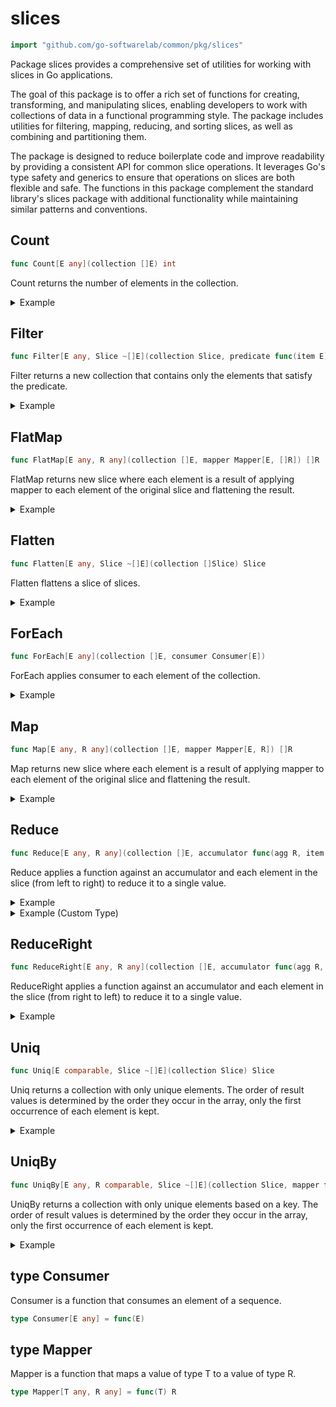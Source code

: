 # slices

```go
import "github.com/go-softwarelab/common/pkg/slices"
```

Package slices provides a comprehensive set of utilities for working with slices in Go applications.

The goal of this package is to offer a rich set of functions for creating, transforming, and manipulating slices, enabling developers to work with collections of data in a functional programming style. The package includes utilities for filtering, mapping, reducing, and sorting slices, as well as combining and partitioning them.

The package is designed to reduce boilerplate code and improve readability by providing a consistent API for common slice operations. It leverages Go's type safety and generics to ensure that operations on slices are both flexible and safe. The functions in this package complement the standard library's slices package with additional functionality while maintaining similar patterns and conventions.



<a name="Count"></a>
## Count

```go
func Count[E any](collection []E) int
```

Count returns the number of elements in the collection.

<details>
<summary>Example</summary>




```go
package main

import (
	"fmt"

	"github.com/go-softwarelab/common/pkg/slices"
)

func main() {
	collection := []string{"apple", "banana", "cherry"}

	count := slices.Count(collection)
	fmt.Println(count)

	emptyCollection := []int{}
	emptyCount := slices.Count(emptyCollection)
	fmt.Println(emptyCount)

}
```

**Output**

```
3
0
```


</details>

<a name="Filter"></a>
## Filter

```go
func Filter[E any, Slice ~[]E](collection Slice, predicate func(item E) bool) Slice
```

Filter returns a new collection that contains only the elements that satisfy the predicate.

<details>
<summary>Example</summary>




```go
package main

import (
	"fmt"

	"github.com/go-softwarelab/common/pkg/slices"
)

func main() {
	collection := []int{1, 2, 3, 4, 5}

	even := slices.Filter(collection, func(v int) bool {
		return v%2 == 0
	})
	fmt.Println(even)

}
```

**Output**

```
[2 4]
```


</details>

<a name="FlatMap"></a>
## FlatMap

```go
func FlatMap[E any, R any](collection []E, mapper Mapper[E, []R]) []R
```

FlatMap returns new slice where each element is a result of applying mapper to each element of the original slice and flattening the result.

<details>
<summary>Example</summary>




```go
package main

import (
	"fmt"

	"github.com/go-softwarelab/common/pkg/slices"
)

func main() {
	collection := []int{1, 2, 3}

	duplicated := slices.FlatMap(collection, func(v int) []int {
		return []int{v, v}
	})
	fmt.Println(duplicated)

}
```

**Output**

```
[1 1 2 2 3 3]
```


</details>

<a name="Flatten"></a>
## Flatten

```go
func Flatten[E any, Slice ~[]E](collection []Slice) Slice
```

Flatten flattens a slice of slices.

<details>
<summary>Example</summary>




```go
package main

import (
	"fmt"

	"github.com/go-softwarelab/common/pkg/slices"
)

func main() {
	collection := [][]string{
		{"a", "b"},
		{"c", "d"},
		{"e", "f"},
	}

	flattened := slices.Flatten(collection)
	fmt.Println(flattened)

}
```

**Output**

```
[a b c d e f]
```


</details>

<a name="ForEach"></a>
## ForEach

```go
func ForEach[E any](collection []E, consumer Consumer[E])
```

ForEach applies consumer to each element of the collection.

<details>
<summary>Example</summary>




```go
package main

import (
	"fmt"

	"github.com/go-softwarelab/common/pkg/slices"
)

func main() {
	collection := []int{1, 2, 3}

	slices.ForEach(collection, func(v int) {
		fmt.Println(v)
	})

}
```

**Output**

```
1
2
3
```


</details>

<a name="Map"></a>
## Map

```go
func Map[E any, R any](collection []E, mapper Mapper[E, R]) []R
```

Map returns new slice where each element is a result of applying mapper to each element of the original slice and flattening the result.

<details>
<summary>Example</summary>




```go
package main

import (
	"fmt"

	"github.com/go-softwarelab/common/pkg/slices"
)

func main() {
	collection := []int{1, 2, 3}

	squared := slices.Map(collection, func(v int) int {
		return v * v
	})
	fmt.Println(squared)

}
```

**Output**

```
[1 4 9]
```


</details>

<a name="Reduce"></a>
## Reduce

```go
func Reduce[E any, R any](collection []E, accumulator func(agg R, item E) R, initial R) R
```

Reduce applies a function against an accumulator and each element in the slice \(from left to right\) to reduce it to a single value.

<details>
<summary>Example</summary>




```go
package main

import (
	"fmt"

	"github.com/go-softwarelab/common/pkg/slices"
)

func main() {
	collection := []int{1, 2, 3, 4}

	sum := slices.Reduce(collection, func(agg int, item int) int {
		return agg + item
	}, 0)
	fmt.Println(sum)

}
```

**Output**

```
10
```


</details>

<details>
<summary>Example (Custom Type)</summary>




```go
package main

import (
	"fmt"

	"github.com/go-softwarelab/common/pkg/slices"
)

func main() {
	type Product struct {
		Name  string
		Price int
	}

	collection := []Product{
		{Name: "Apple", Price: 1},
		{Name: "Banana", Price: 2},
		{Name: "Cherry", Price: 3},
	}

	totalPrice := slices.Reduce(collection, func(agg int, item Product) int {
		return agg + item.Price
	}, 0)
	fmt.Println(totalPrice)

}
```

**Output**

```
6
```


</details>

<a name="ReduceRight"></a>
## ReduceRight

```go
func ReduceRight[E any, R any](collection []E, accumulator func(agg R, item E) R, initial R) R
```

ReduceRight applies a function against an accumulator and each element in the slice \(from right to left\) to reduce it to a single value.

<details>
<summary>Example</summary>




```go
package main

import (
	"fmt"

	"github.com/go-softwarelab/common/pkg/slices"
)

func main() {
	collection := []string{"a", "b", "c"}

	concatenated := slices.ReduceRight(collection, func(agg string, item string) string {
		return agg + item
	}, "")
	fmt.Println(concatenated)

}
```

**Output**

```
cba
```


</details>

<a name="Uniq"></a>
## Uniq

```go
func Uniq[E comparable, Slice ~[]E](collection Slice) Slice
```

Uniq returns a collection with only unique elements. The order of result values is determined by the order they occur in the array, only the first occurrence of each element is kept.

<details>
<summary>Example</summary>




```go
package main

import (
	"fmt"

	"github.com/go-softwarelab/common/pkg/slices"
)

func main() {
	collection := []string{"apple", "banana", "apple", "cherry", "banana"}

	unique := slices.Uniq(collection)
	fmt.Println(unique)

}
```

**Output**

```
[apple banana cherry]
```


</details>

<a name="UniqBy"></a>
## UniqBy

```go
func UniqBy[E any, R comparable, Slice ~[]E](collection Slice, mapper func(E) R) Slice
```

UniqBy returns a collection with only unique elements based on a key. The order of result values is determined by the order they occur in the array, only the first occurrence of each element is kept.

<details>
<summary>Example</summary>




```go
package main

import (
	"fmt"
	"strings"

	"github.com/go-softwarelab/common/pkg/slices"
)

func main() {
	collection := []string{"Apple", "BANANA", "apple", "Cherry", "banana"}

	unique := slices.UniqBy(collection, func(s string) string {
		return strings.ToLower(s)
	})
	fmt.Println(unique)

}
```

**Output**

```
[Apple BANANA Cherry]
```


</details>

<a name="Consumer"></a>
## type Consumer

Consumer is a function that consumes an element of a sequence.

```go
type Consumer[E any] = func(E)
```

<a name="Mapper"></a>
## type Mapper

Mapper is a function that maps a value of type T to a value of type R.

```go
type Mapper[T any, R any] = func(T) R
```